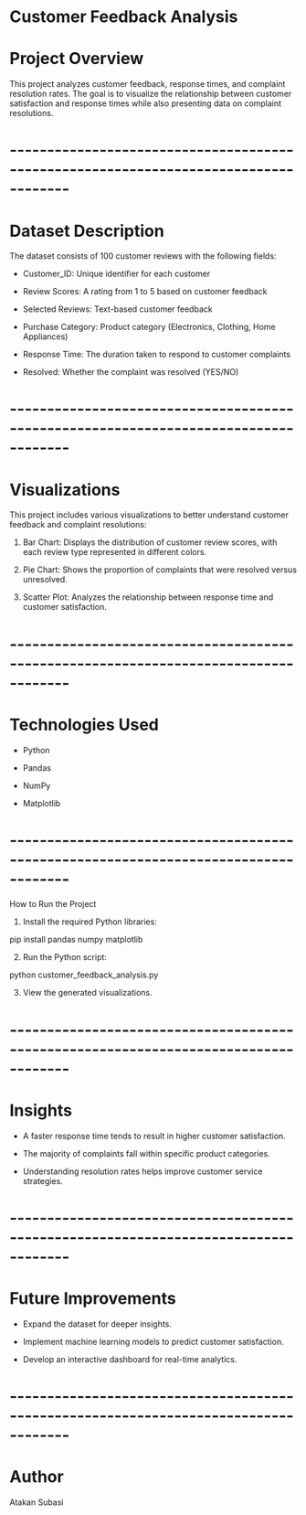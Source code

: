 # Customer Feedback Analysis

# Project Overview

This project analyzes customer feedback, response times, and complaint resolution rates. The goal is to visualize the relationship between customer satisfaction and response times while also presenting data on complaint resolutions.

# ------------------------------------------------------------------------------------

# Dataset Description

The dataset consists of 100 customer reviews with the following fields:

* Customer_ID: Unique identifier for each customer

* Review Scores: A rating from 1 to 5 based on customer feedback

* Selected Reviews: Text-based customer feedback

* Purchase Category: Product category (Electronics, Clothing, Home Appliances)

* Response Time: The duration taken to respond to customer complaints

* Resolved: Whether the complaint was resolved (YES/NO)

# ------------------------------------------------------------------------------------

# Visualizations

This project includes various visualizations to better understand customer feedback and complaint resolutions:

1. Bar Chart: Displays the distribution of customer review scores, with each review type represented in different colors.

2. Pie Chart: Shows the proportion of complaints that were resolved versus unresolved.

3. Scatter Plot: Analyzes the relationship between response time and customer satisfaction.

# ------------------------------------------------------------------------------------

# Technologies Used

* Python

* Pandas

* NumPy

* Matplotlib

# ------------------------------------------------------------------------------------

How to Run the Project

1. Install the required Python libraries:

pip install pandas numpy matplotlib

2. Run the Python script:

python customer_feedback_analysis.py

3. View the generated visualizations.

# ------------------------------------------------------------------------------------

# Insights

* A faster response time tends to result in higher customer satisfaction.

* The majority of complaints fall within specific product categories.

* Understanding resolution rates helps improve customer service strategies.

# ------------------------------------------------------------------------------------

# Future Improvements

* Expand the dataset for deeper insights.

* Implement machine learning models to predict customer satisfaction.

* Develop an interactive dashboard for real-time analytics.

# ------------------------------------------------------------------------------------

# Author

Atakan Subasi

